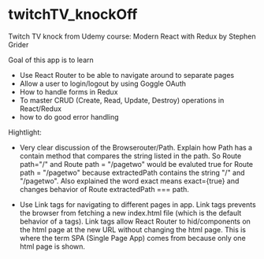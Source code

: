 # twitchTV_knockOff
Twitch TV knock from Udemy course: Modern React with Redux by Stephen Grider

Goal of this app is to learn 
* Use React Router to be able to navigate around to separate pages 
* Allow a user to login/logout by using Goggle OAuth
* How to handle forms in Redux
* To master CRUD (Create, Read, Update, Destroy) operations in React/Redux
* how to do good error handling

Hightlight:
* Very clear discussion of the Browserouter/Path. Explain how Path has a contain method that compares the string listed in the path. So Route path="/" and Route path = "/pagetwo" would be evaluted true for Route path = "/pagetwo" because extractedPath  contains the string "/" and "/pagetwo". Also explained the word exact means exact={true} and changes behavior of Route extractedPath === path.

* Use Link tags for navigating to different pages in app. Link tags prevents the browser from fetching a new index.html file (which is the default behavior of a tags). Link tags allow React Router to hid/components on the html page at the new URL without changing the html page. This is where the term SPA (Single Page App) comes from because only one html page is shown.
